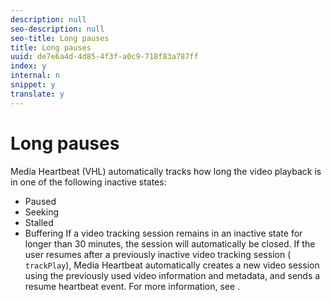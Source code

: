 ```yaml
---
description: null
seo-description: null
seo-title: Long pauses
title: Long pauses
uuid: de7e6a4d-4d85-4f3f-a0c9-718f83a787ff
index: y
internal: n
snippet: y
translate: y
---
```


# Long pauses

Media Heartbeat (VHL) automatically tracks how long the video playback is in one of the following inactive states: 


* Paused
* Seeking
* Stalled
* Buffering
If a video tracking session remains in an inactive state for longer than 30 minutes, the session will automatically be closed. If the user resumes after a previously inactive video tracking session ( ` trackPlay`), Media Heartbeat automatically creates a new video session using the previously used video information and metadata, and sends a resume heartbeat event. For more information, see [](../../../../c_vhl_stand-implement/c_vhl_ios-2.0_titlepage/c_vhl_ios_video_params.md) . 
